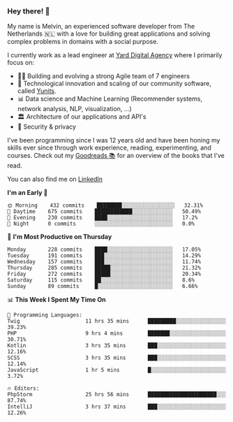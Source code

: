 ### Hey there! 👋

My name is Melvin, an experienced software developer from The Netherlands 🇳🇱 with a love for building great applications and solving complex problems in domains with a social purpose. 

I currently work as a lead engineer at [Yard Digital Agency](https://github.com/yardinternet) where I primarily focus on:

* 👏🏼 Building and evolving a strong Agile team of 7 engineers
* 🚀 Technological innovation and scaling of our community software, called [Yunits](https://www.yunits.com/).
* 📊 Data science and Machine Learning (Recommender systems, network analysis, NLP, visualization, ...)
* 🏛 Architecture of our applications and API's
* 🔐 Security & privacy

I've been programming since I was 12 years old and have been honing my skills ever since through work experience, reading, experimenting, and courses.
Check out my [Goodreads 📚](https://goodreads.com/melvinkoopmans) for an overview of the books that I've read. 

You can also find me on [LinkedIn](https://www.linkedin.com/in/melvinkoopmans)

<!--START_SECTION:waka-->
**I'm an Early 🐤** 

```text
🌞 Morning    432 commits    ████████░░░░░░░░░░░░░░░░░   32.31% 
🌆 Daytime    675 commits    ████████████░░░░░░░░░░░░░   50.49% 
🌃 Evening    230 commits    ████░░░░░░░░░░░░░░░░░░░░░   17.2% 
🌙 Night      0 commits      ░░░░░░░░░░░░░░░░░░░░░░░░░   0.0%

```
📅 **I'm Most Productive on Thursday** 

```text
Monday       228 commits    ████░░░░░░░░░░░░░░░░░░░░░   17.05% 
Tuesday      191 commits    ███░░░░░░░░░░░░░░░░░░░░░░   14.29% 
Wednesday    157 commits    ███░░░░░░░░░░░░░░░░░░░░░░   11.74% 
Thursday     285 commits    █████░░░░░░░░░░░░░░░░░░░░   21.32% 
Friday       272 commits    █████░░░░░░░░░░░░░░░░░░░░   20.34% 
Saturday     115 commits    ██░░░░░░░░░░░░░░░░░░░░░░░   8.6% 
Sunday       89 commits     █░░░░░░░░░░░░░░░░░░░░░░░░   6.66%

```


📊 **This Week I Spent My Time On** 

```text
💬 Programming Languages: 
Twig                     11 hrs 35 mins      █████████░░░░░░░░░░░░░░░░   39.23% 
PHP                      9 hrs 4 mins        ███████░░░░░░░░░░░░░░░░░░   30.71% 
Kotlin                   3 hrs 35 mins       ███░░░░░░░░░░░░░░░░░░░░░░   12.16% 
SCSS                     3 hrs 35 mins       ███░░░░░░░░░░░░░░░░░░░░░░   12.14% 
JavaScript               1 hr 5 mins         █░░░░░░░░░░░░░░░░░░░░░░░░   3.72%

🔥 Editors: 
PhpStorm                 25 hrs 56 mins      ██████████████████████░░░   87.74% 
IntelliJ                 3 hrs 37 mins       ███░░░░░░░░░░░░░░░░░░░░░░   12.26%

```


<!--END_SECTION:waka-->
